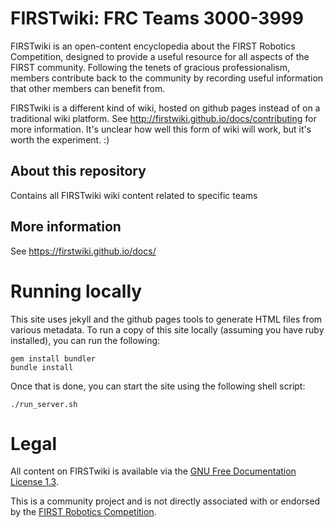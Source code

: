 FIRSTwiki: FRC Teams 3000-3999
==============================

FIRSTwiki is an open-content encyclopedia about the FIRST Robotics Competition,
designed to provide a useful resource for all aspects of the FIRST community.
Following the tenets of gracious professionalism, members contribute back to the
community by recording useful information that other members can benefit from. 

FIRSTwiki is a different kind of wiki, hosted on github pages instead of on a
traditional wiki platform. See http://firstwiki.github.io/docs/contributing
for more information. It's unclear how well this form of wiki will work, but
it's worth the experiment. :) 

About this repository
---------------------

Contains all FIRSTwiki wiki content related to specific teams

More information
----------------

See https://firstwiki.github.io/docs/

Running locally
===============

This site uses jekyll and the github pages tools to generate HTML files from
various metadata. To run a copy of this site locally (assuming you have ruby
installed), you can run the following:

    gem install bundler
    bundle install

Once that is done, you can start the site using the following shell script:

    ./run_server.sh

Legal
=====

All content on FIRSTwiki is available via the [GNU Free Documentation License 1.3](http://www.gnu.org/licenses/fdl-1.3.en.html).

This is a community project and is not directly associated with or endorsed by
the [FIRST Robotics Competition](http://www.firstinspires.org/).

